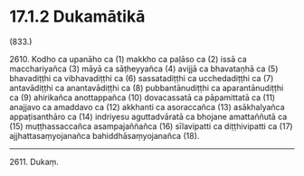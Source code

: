 # 17.1.2 Dukamātikā

(833.)

2610\. Kodho ca upanāho ca (1) makkho ca paḷāso ca (2) issā ca macchariyañca (3) māyā ca sāṭheyyañca (4) avijjā ca bhavataṇhā ca (5) bhavadiṭṭhi ca vibhavadiṭṭhi ca (6) sassatadiṭṭhi ca ucchedadiṭṭhi ca (7) antavādiṭṭhi ca anantavādiṭṭhi ca (8) pubbantānudiṭṭhi ca aparantānudiṭṭhi ca (9) ahirikañca anottappañca (10) dovacassatā ca pāpamittatā ca (11) anajjavo ca amaddavo ca (12) akkhanti ca asoraccañca (13) asākhalyañca appaṭisanthāro ca (14) indriyesu aguttadvāratā ca bhojane amattaññutā ca (15) muṭṭhassaccañca asampajaññañca (16) sīlavipatti ca diṭṭhivipatti ca (17) ajjhattasaṃyojanañca bahiddhāsaṃyojanañca (18).

---

2611\. Dukaṃ.
